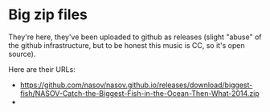Big zip files
=============

They're here, they've been uploaded to github as releases (slight "abuse" of the github infrastructure, but to be honest this music is CC, so it's open source).

Here are their URLs:

* https://github.com/nasov/nasov.github.io/releases/download/biggest-fish/NASOV-Catch-the-Biggest-Fish-in-the-Ocean-Then-What-2014.zip
*
